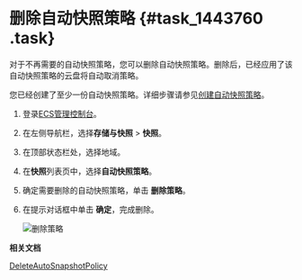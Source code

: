 # 删除自动快照策略 {#task_1443760 .task}

对于不再需要的自动快照策略，您可以删除自动快照策略。删除后，已经应用了该自动快照策略的云盘将自动取消策略。

您已经创建了至少一份自动快照策略。详细步骤请参见[创建自动快照策略](cn.zh-CN/快照/使用自动快照策略/创建自动快照策略.md#)。

1.  登录[ECS管理控制台](https://ecs.console.aliyun.com)。
2.  在左侧导航栏，选择**存储与快照** \> **快照**。
3.  在顶部状态栏处，选择地域。
4.  在**快照**列表页中，选择**自动快照策略**。
5.  确定需要删除的自动快照策略，单击 **删除策略**。
6.  在提示对话框中单击 **确定**，完成删除。 

    ![删除策略](http://static-aliyun-doc.oss-cn-hangzhou.aliyuncs.com/assets/img/103330/156471088139409_zh-CN.png)


**相关文档**  


[DeleteAutoSnapshotPolicy](../cn.zh-CN/API参考/快照/DeleteAutoSnapshotPolicy.md#)


